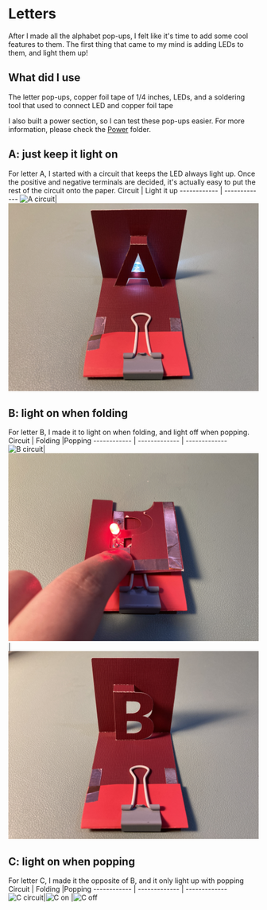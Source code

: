 # Letters
After I made all the alphabet pop-ups, I felt like it's time to add some cool features to them. The first thing that came to my mind is adding LEDs to them, and light them up!
## What did I use
The letter pop-ups, copper foil tape of 1/4 inches, LEDs, and a soldering tool that used to connect LED and copper foil tape

I also built a power section, so I can test these pop-ups easier. For more information, please check the [Power](https://github.com/Ruhan-Yang/Light-up/tree/master/Power) folder.

## A: just keep it light on
For letter A, I started with a circuit that keeps the LED always light up. Once the positive and negative terminals are decided, it's actually easy to put the rest of the circuit onto the paper.
Circuit | Light it up
------------ | ------------- 
![A circuit](https://github.com/Ruhan-Yang/Light-up/blob/master/Letters/A%202.JPG)|![A light](https://github.com/Ruhan-Yang/Light-up/blob/master/Letters/A%201.JPG)

## B: light on when folding
For letter B, I made it to light on when folding, and light off when popping.
Circuit | Folding |Popping
------------ | ------------- | -------------
![B circuit](https://github.com/Ruhan-Yang/Light-up/blob/master/Letters/B%203.JPG)|![B on](https://github.com/Ruhan-Yang/Light-up/blob/master/Letters/B%201.JPG) |![B off](https://github.com/Ruhan-Yang/Light-up/blob/master/Letters/B%202.JPG)

## C: light on when popping
For letter C, I made it the opposite of B, and it only light up with popping
Circuit | Folding |Popping
------------ | ------------- | -------------
![C circuit](https://github.com/Ruhan-Yang/Light-up/blob/master/Letters/C%203.JPG)|![C on](https://github.com/Ruhan-Yang/Light-up/blob/master/Letters/C%201.JPG) |![C off](https://github.com/Ruhan-Yang/Light-up/blob/master/Letters/C%202.JPG)
